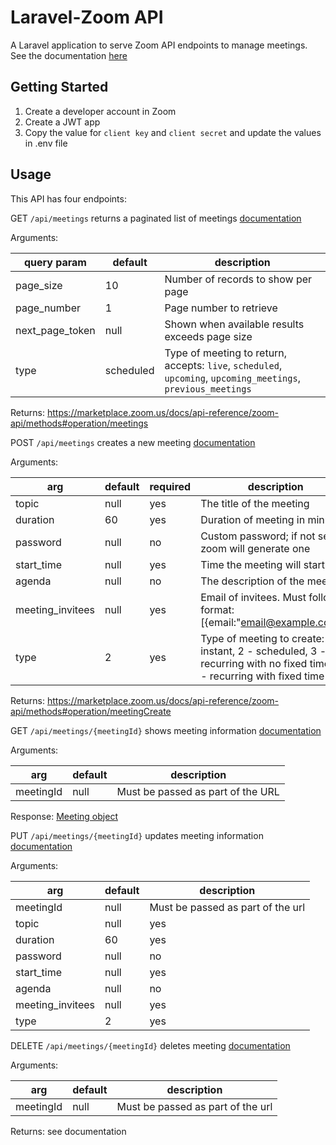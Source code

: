 # Laravel-Zoom API

A Laravel application to serve Zoom API
endpoints to manage meetings. See the documentation
[here](https://marketplace.zoom.us/docs/api-reference/zoom-api/methods#tag/Meetings)

## Getting Started

1. Create a developer account in Zoom
2. Create a JWT app
3. Copy the value for `client key` and `client secret` and update the values in .env file

## Usage

This API has four endpoints:

GET `/api/meetings`     returns a paginated list of meetings
[documentation](https://marketplace.zoom.us/docs/api-reference/zoom-api/methods#operation/meetings)

Arguments:

| query param | default | description                        |
|-------------|---------|------------------------------------|
| page_size   |    10   | Number of records to show per page |
| page_number |    1    | Page number to retrieve |
| next_page_token | null | Shown when available results exceeds page size |
| type        | scheduled | Type of meeting to return, accepts: `live`, `scheduled`, `upcoming`, `upcoming_meetings`, `previous_meetings` |

Returns: https://marketplace.zoom.us/docs/api-reference/zoom-api/methods#operation/meetings

POST `/api/meetings`    creates a new meeting
[documentation](https://marketplace.zoom.us/docs/api-reference/zoom-api/methods#operation/meetings)

Arguments:

| arg | default | required  | description
|-----|---------|-----------|------------
|topic| null    | yes       | The title of the meeting
|duration| 60   | yes       | Duration of meeting in minutes
|password| null | no        | Custom password; if not set, zoom will generate one 
|start_time| null | yes     | Time the meeting will start
|agenda| null   | no        | The description of the meeting
|meeting_invitees| null | yes | Email of invitees. Must follow format: [{email:"email@example.com"}]
|type | 2       | yes       | Type of meeting to create: 1 - instant, 2 - scheduled, 3 - recurring with no fixed time, 8 - recurring with fixed time

Returns: https://marketplace.zoom.us/docs/api-reference/zoom-api/methods#operation/meetingCreate

GET `/api/meetings/{meetingId}` shows meeting information
[documentation](https://marketplace.zoom.us/docs/api-reference/zoom-api/methods#operation/meeting)

Arguments:

| arg     | default | description |
|---------|---------|-------------|
|meetingId|null     | Must be passed as part of the URL

Response: [Meeting object](https://marketplace.zoom.us/docs/api-reference/zoom-api/methods#operation/meeting)

PUT `/api/meetings/{meetingId}` updates meeting information
[documentation](https://marketplace.zoom.us/docs/api-reference/zoom-api/methods#operation/meetingUpdate)

Arguments:

| arg     | default | description |
|---------|---------|-------------|
|meetingId| null    | Must be passed as part of the url
|topic| null    | yes       | The title of the meeting
|duration| 60   | yes       | Duration of meeting in minutes
|password| null | no        | Custom password; if not set, zoom will generate one 
|start_time| null | yes     | Time the meeting will start
|agenda| null   | no        | The description of the meeting
|meeting_invitees| null | yes | Email of invitees. Must follow format: [{email:"email@example.com"}]
|type | 2       | yes       | Type of meeting to create: 1 - instant, 2 - scheduled, 3 - recurring with no fixed time, 8 - recurring with fixed time

DELETE `/api/meetings/{meetingId}`  deletes meeting
[documentation](https://marketplace.zoom.us/docs/api-reference/zoom-api/methods#operation/meetingDelete)

Arguments:

| arg     | default | description |
|---------|---------|-------------|
|meetingId| null    | Must be passed as part of the url

Returns: see documentation
